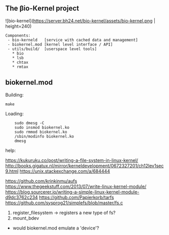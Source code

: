 The βio-Кernel project
----------

![bio-kernel](https://server.bh24.net/bio-kernel/assets/bio-kernel.png | height=240)


```
Components:
 - bio-kerneld   [service with cached data and management]
 - biokernel.mod [kernel level interface / API]
 - utils/build/  [userspace level tools]
   * bio
   * lsb
   * chtax
   * rmtax
```


## biokernel.mod

Building:

```
make
```


Loading:
```
	sudo dmesg -C
	sudo insmod biokernel.ko
	sudo rmmod biokernel.ko
	/sbin/modinfo biokernel.ko
	dmesg
```


help:

https://kukuruku.co/post/writing-a-file-system-in-linux-kernel/
http://books.gigatux.nl/mirror/kerneldevelopment/0672327201/ch12lev1sec9.html
https://unix.stackexchange.com/a/684444

https://github.com/krinkinmu/aufs
https://www.thegeekstuff.com/2013/07/write-linux-kernel-module/
https://blog.sourcerer.io/writing-a-simple-linux-kernel-module-d9dc3762c234
https://github.com/Papierkorb/tarfs
https://github.com/sysprog21/simplefs/blob/master/fs.c

1. register_filesystem -> registers a new type of fs?
2. mount_bdev
 - would biokernel.mod emulate a 'device'?
